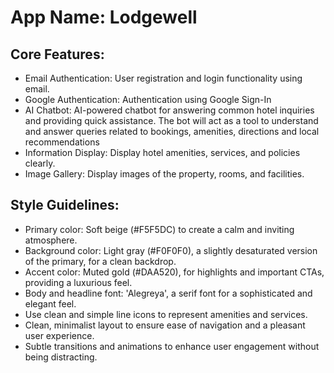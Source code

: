 # **App Name**: Lodgewell

## Core Features:

- Email Authentication: User registration and login functionality using email.
- Google Authentication: Authentication using Google Sign-In
- AI Chatbot: AI-powered chatbot for answering common hotel inquiries and providing quick assistance. The bot will act as a tool to understand and answer queries related to bookings, amenities, directions and local recommendations
- Information Display: Display hotel amenities, services, and policies clearly.
- Image Gallery: Display images of the property, rooms, and facilities.

## Style Guidelines:

- Primary color: Soft beige (#F5F5DC) to create a calm and inviting atmosphere.
- Background color: Light gray (#F0F0F0), a slightly desaturated version of the primary, for a clean backdrop.
- Accent color: Muted gold (#DAA520), for highlights and important CTAs, providing a luxurious feel.
- Body and headline font: 'Alegreya', a serif font for a sophisticated and elegant feel.
- Use clean and simple line icons to represent amenities and services.
- Clean, minimalist layout to ensure ease of navigation and a pleasant user experience.
- Subtle transitions and animations to enhance user engagement without being distracting.